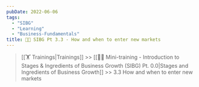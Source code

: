 ```yaml
---
pubDate: 2022-06-06
tags:
  - "SIBG"
  - "Learning"
  - "Business-Fundamentals"
title: 🧑‍🎓 SIBG Pt 3.3 - How and when to enter new markets 
---
```


>[[🏋️ Trainings|Trainings]] >> [[👨‍🎓 Mini-training - Introduction to Stages & Ingredients of Business Growth (SIBG) Pt. 0.0|Stages and Ingredients of Business Growth]] >> 3.3 How and when to enter new markets